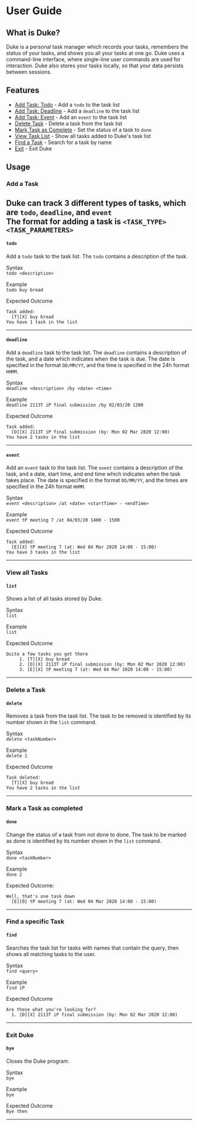 # User Guide

## What is Duke?
Duke is a personal task manager which records your tasks, remembers the status 
of your tasks, and shows you all your tasks at one go. Duke uses a command-line 
interface, where single-line user commands are used for interaction. Duke also 
stores your tasks locally, so that your data persists between sessions.

## Features 
* [Add Task: Todo](#todo) - Add a `todo` to the task list
* [Add Task: Deadline](#deadline) - Add a `deadline` to the task list
* [Add Task: Event](#event) - Add an `event` to the task list
* [Delete Task](#delete) - Delete a task from the task list
* [Mark Task as Complete](#done) - Set the status of a task to `done`
* [View Task List](#list) - Show all tasks added to Duke's task list
* [Find a Task](#find) - Search for a task by name
* [Exit](#bye) - Exit Duke

## Usage
### Add a Task  
Duke can track 3 different types of tasks, which are `todo`, `deadline`, and `event`\
The format for adding a task is `<TASK_TYPE> <TASK_PARAMETERS>`
---
#### `todo`
Add a `todo` task to the task list. The `todo` contains a description of the task.

Syntax  
`todo <description>`

Example  
`todo buy bread`  

Expected Outcome
```
Task added:
  [T][X] buy bread
You have 1 task in the list
```
---
#### `deadline`
Add a `deadline` task to the task list. The `deadline` contains a description of 
the task, and a date which indicates when the task is due. The date is specified 
in the format `DD/MM/YY`, and the time is specified in the 24h format `HHMM`.

Syntax  
`deadline <description> /by <date> <time>`

Example  
`deadline 2113T iP final submission /by 02/03/20 1200`

Expected Outcome  
```
Task added:
  [D][X] 2113T iP final submission (by: Mon 02 Mar 2020 12:00)
You have 2 tasks in the list
```
---
#### `event`
Add an `event` task to the task list. The `event` contains a description of the 
task, and a date, start time, and end time which indicates when the task takes 
place. The date is specified in the format `DD/MM/YY`, and the times are 
specified in the 24h format `HHMM`.

Syntax  
`event <description> /at <date> <startTime> - <endTime>`

Example  
`event tP meeting 7 /at 04/03/20 1400 - 1500`  

Expected Outcome  
```
Task added:
  [E][X] tP meeting 7 (at: Wed 04 Mar 2020 14:00 - 15:00)
You have 3 tasks in the list
```
---
### View all Tasks
#### `list`
Shows a list of all tasks stored by Duke.

Syntax  
`list`  

Example  
`list`  

Expected Outcome  
```
Quite a few tasks you got there
     1. [T][X] buy bread
     2. [D][X] 2113T iP final submission (by: Mon 02 Mar 2020 12:00)
     3. [E][X] tP meeting 7 (at: Wed 04 Mar 2020 14:00 - 15:00)
```
---
### Delete a Task
#### `delete`
Removes a task from the task list. The task to be removed is identified by 
its number shown in the `list` command.  

Syntax  
`delete <taskNumber>`

Example  
`delete 1`

Expected Outcome
```
Task deleted:
  [T][X] buy bread
You have 2 tasks in the list
```
---
### Mark a Task as completed
#### `done`
Change the status of a task from not done to done. The task to be marked as done 
is identified by its number shown in the `list` command.

Syntax  
`done <taskNumber>`  

Example  
`done 2`  

Expected Outcome:  
```
Well, that's one task down
  [E][O] tP meeting 7 (at: Wed 04 Mar 2020 14:00 - 15:00)
```
---
### Find a specific Task
#### `find`
Searches the task list for tasks with names that contain the query, then shows 
all matching tasks to the user.

Syntax  
`find <query>`  

Example  
`find iP`  

Expected Outcome  
```
Are these what you're looking for?
  1. [D][X] 2113T iP final submission (by: Mon 02 Mar 2020 12:00)
```
---
### Exit Duke
#### `bye`
Closes the Duke program.

Syntax  
`bye`  

Example  
`bye`

Expected Outcome  
`Bye then`  

---
